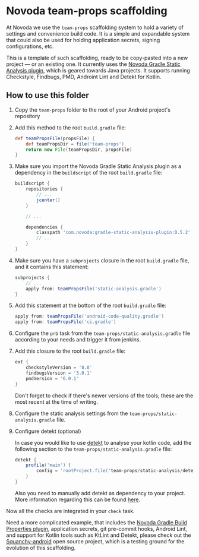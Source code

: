 # Novoda team-props scaffolding

At Novoda we use the `team-props` scaffolding system to hold a variety of settings and convenience build code.
It is a simple and expandable system that could also be used for holding application secrets, signing configurations, etc.

This is a template of such scaffolding, ready to be copy-pasted into a new project — or an existing one. It currently uses
the [Novoda Gradle Static Analysis plugin](https://github.com/novoda/gradle-static-analysis-plugin), which is geared
towards Java projects. It supports running Checkstyle, Findbugs, PMD, Androint Lint and Detekt for Kotlin.

## How to use this folder

 1. Copy the `team-props` folder to the root of your Android project's repository
 2. Add this method to the root `build.gradle` file:
    ```gradle
    def teamPropsFile(propsFile) {
        def teamPropsDir = file('team-props')
        return new File(teamPropsDir, propsFile)
    }
    ```
 3. Make sure you import the Novoda Gradle Static Analysis plugin as a dependency in the `buildscript` of the root `build.gradle` file:
    ```gradle
    buildscript {
        repositories {
            // ...
            jcenter()
        }

        // ...

        dependencies {
            classpath 'com.novoda:gradle-static-analysis-plugin:0.5.2'
            // ...
        }
    }
    ```
 4. Make sure you have a `subprojects` closure in the root `build.gradle` file, and it contains this statement:
    ```gradle
    subprojects {
        // ...
        apply from: teamPropsFile('static-analysis.gradle')
    }
    ```
 5. Add this statement at the bottom of the root `build.gradle` file:
    ```gradle
    apply from: teamPropsFile('android-code-quality.gradle')
    apply from: teamPropsFile('ci.gradle')
    ```
 6. Configure the `prb` task from the `team-props/static-analysis.gradle` file according to your needs and trigger it from jenkins.
 7. Add this closure to the root `build.gradle` file:
    ```gradle
    ext {
        checkstyleVersion = '8.8'
        findbugsVersion = '3.0.1'
        pmdVersion = '6.0.1'
    }
    ```
    Don't forget to check if there's newer versions of the tools; these are the most recent at the time of writing.
 8. Configure the static analysis settings from the `team-props/static-analysis.gradle` file.
 9. Configure detekt (optional)

    In case you would like to use [detekt](https://github.com/arturbosch/detekt) to analyse your kotlin code, add the following section to the `team-props/static-analysis.gradle` file:

    ```gradle
    detekt {
        profile('main') {
            config = 'rootProject.file('team-props/static-analysis/detekt.yml')'
        }
    }
    ```
    Also you need to manually add detekt as dependency to your project. More information regarding this can be found [here](https://github.com/novoda/gradle-static-analysis-plugin/blob/master/docs/tools/detekt.md).

Now all the checks are integrated in your `check` task.

Need a more complicated example, that includes the [Novoda Gradle Build Properties plugin](https://github.com/novoda/gradle-build-properties-plugin), application secrets, git pre-commit hooks, Android Lint, and support for Kotlin tools such as KtLint and Detekt, please check out the [Squanchy-android](https://github.com/squanchy-dev/squanchy-android/) open source project, which is a testing ground for the evolution of this scaffolding.
